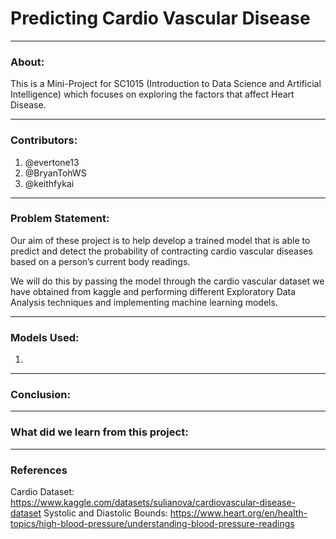 # Predicting Cardio Vascular Disease

---
### About:

This is a Mini-Project for SC1015 (Introduction to Data Science and Artificial Intelligence) which focuses on exploring the factors that affect Heart Disease.

---
### Contributors:
1. @evertone13
2. @BryanTohWS
3. @keithfykai

---
### Problem Statement:
Our aim of these project is to help develop a trained model that is able to predict and detect the probability of contracting cardio vascular diseases based on a person’s current body readings.

We will do this by passing the model through the cardio vascular dataset we have obtained from kaggle and performing different Exploratory Data Analysis techniques and implementing machine learning models.

---
### Models Used:
1. 

---
### Conclusion:


---
### What did we learn from this project:

---
### References
Cardio Dataset: https://www.kaggle.com/datasets/sulianova/cardiovascular-disease-dataset
Systolic and Diastolic Bounds: https://www.heart.org/en/health-topics/high-blood-pressure/understanding-blood-pressure-readings

